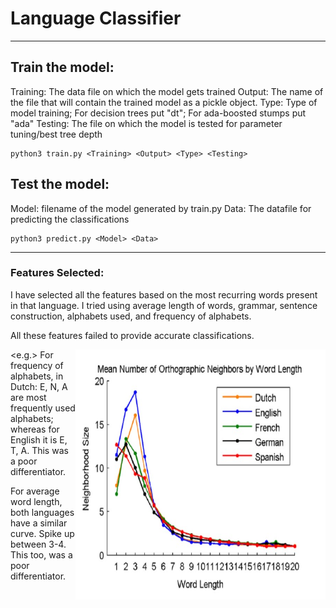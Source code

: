 # Language Classifier

---

## Train the model:

Training: The data file on which the model gets trained
Output: The name of the file that will contain the trained model as a pickle object.
Type: Type of model training; For decision trees put "dt"; For ada-boosted stumps put "ada"
Testing: The file on which the model is tested for parameter tuning/best tree depth
    
    python3 train.py <Training> <Output> <Type> <Testing>
    
## Test the model:

Model: filename of the model generated by train.py
Data: The datafile for predicting the classifications

    python3 predict.py <Model> <Data>
    
    
    
 ---
 
 
### Features Selected:

I have selected all the features based on the most recurring words present in that language. I tried using average length of words, grammar, sentence construction, alphabets used, and frequency of alphabets.

All these features failed to provide accurate classifications.

<img src = "graph.jpg" height="400" width="400" align="right">

<e.g.> For frequency of alphabets, in Dutch: E, N, A are most frequently used alphabets; whereas for English it is E, T, A. This was a poor differentiator.

For average word length, both
languages have a similar curve. Spike
up between 3-4. This too, was a poor
differentiator.
    
 


    
    
